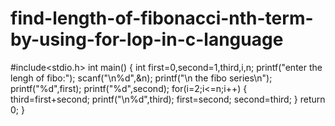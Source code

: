 # find-length-of-fibonacci-nth-term-by-using-for-lop-in-c-language
#include<stdio.h>
int main()
{
    int first=0,second=1,third,i,n;
    printf("enter the lengh of fibo:");
    scanf("\n%d",&n);
    printf("\n the fibo series\n");
    printf("%d",first);
    printf("%d",second);
    for(i=2;i<=n;i++)
    {
        third=first+second;
        printf("\n%d",third);
        first=second;
        second=third;
    }
    return 0;
}
